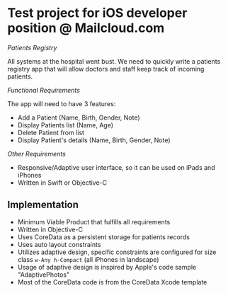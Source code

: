 Test project for iOS developer position @ Mailcloud.com
=======================================================

*Patients Registry*

All systems at the hospital went bust. We need to quickly write a patients registry app that will allow doctors and staff keep track of incoming patients.

*Functional Requirements*

The app will need to have 3 features:

- Add a Patient (Name, Birth, Gender, Note)
- Display Patients list (Name, Age)
- Delete Patient from list
- Display Patient's details (Name, Birth, Gender, Note)

*Other Requirements*

- Responsive/Adaptive user interface, so it can be used on iPads and iPhones
- Written in Swift or Objective-C

Implementation
---------------------
- Minimum Viable Product that fulfills all requirements
- Written in Objective-C
- Uses CoreData as a persistent storage for patients records
- Uses auto layout constraints
- Utilizes adaptive design, specific constraints are configured for size class `w-Any h-Compact` (all iPhones in landscape)
- Usage of adaptive design is inspired by Apple's code sample "AdaptivePhotos"
- Most of the CoreData code is from the CoreData Xcode template